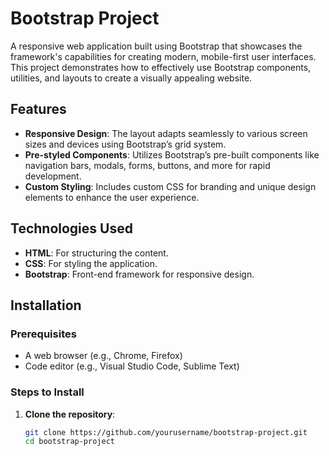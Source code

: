 # Bootstrap Project

A responsive web application built using Bootstrap that showcases the framework's capabilities for creating modern, mobile-first user interfaces. This project demonstrates how to effectively use Bootstrap components, utilities, and layouts to create a visually appealing website.

## Features

- **Responsive Design**: The layout adapts seamlessly to various screen sizes and devices using Bootstrap’s grid system.
- **Pre-styled Components**: Utilizes Bootstrap’s pre-built components like navigation bars, modals, forms, buttons, and more for rapid development.
- **Custom Styling**: Includes custom CSS for branding and unique design elements to enhance the user experience.

## Technologies Used

- **HTML**: For structuring the content.
- **CSS**: For styling the application.
- **Bootstrap**: Front-end framework for responsive design.

## Installation

### Prerequisites

- A web browser (e.g., Chrome, Firefox)
- Code editor (e.g., Visual Studio Code, Sublime Text)

### Steps to Install

1. **Clone the repository**:
   ```bash
   git clone https://github.com/yourusername/bootstrap-project.git
   cd bootstrap-project
